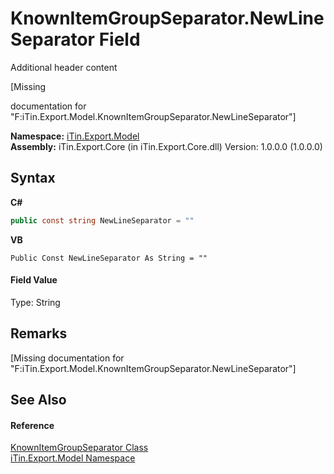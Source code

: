# KnownItemGroupSeparator.NewLineSeparator Field
Additional header content 

\[Missing <summary> documentation for "F:iTin.Export.Model.KnownItemGroupSeparator.NewLineSeparator"\]

**Namespace:**&nbsp;<a href="ef57ffcc-e95e-b212-5a46-9aa6f5a3511f">iTin.Export.Model</a><br />**Assembly:**&nbsp;iTin.Export.Core (in iTin.Export.Core.dll) Version: 1.0.0.0 (1.0.0.0)

## Syntax

**C#**<br />
``` C#
public const string NewLineSeparator = ""
```

**VB**<br />
``` VB
Public Const NewLineSeparator As String = ""
```


#### Field Value
Type: String

## Remarks
\[Missing <remarks> documentation for "F:iTin.Export.Model.KnownItemGroupSeparator.NewLineSeparator"\]

## See Also


#### Reference
<a href="ca05fe36-dd35-714b-8205-13c0a81dad46">KnownItemGroupSeparator Class</a><br /><a href="ef57ffcc-e95e-b212-5a46-9aa6f5a3511f">iTin.Export.Model Namespace</a><br />